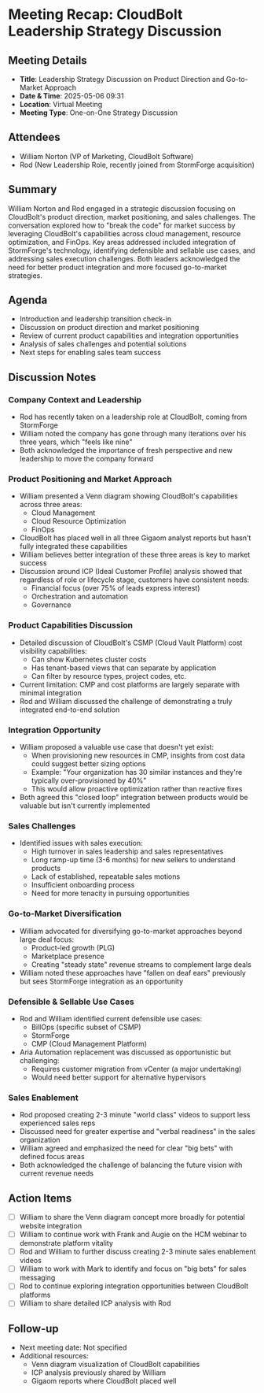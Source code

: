 # Meeting Recap: CloudBolt Leadership Strategy Discussion

## Meeting Details

- **Title**: Leadership Strategy Discussion on Product Direction and Go-to-Market Approach
- **Date & Time**: 2025-05-06 09:31
- **Location**: Virtual Meeting
- **Meeting Type**: One-on-One Strategy Discussion

## Attendees

- William Norton (VP of Marketing, CloudBolt Software)
- Rod (New Leadership Role, recently joined from StormForge acquisition)

## Summary
William Norton and Rod engaged in a strategic discussion focusing on CloudBolt's product direction, market positioning, and sales challenges. The conversation explored how to "break the code" for market success by leveraging CloudBolt's capabilities across cloud management, resource optimization, and FinOps. Key areas addressed included integration of StormForge's technology, identifying defensible and sellable use cases, and addressing sales execution challenges. Both leaders acknowledged the need for better product integration and more focused go-to-market strategies.

## Agenda
- Introduction and leadership transition check-in
- Discussion on product direction and market positioning
- Review of current product capabilities and integration opportunities
- Analysis of sales challenges and potential solutions
- Next steps for enabling sales team success

## Discussion Notes

### Company Context and Leadership
- Rod has recently taken on a leadership role at CloudBolt, coming from StormForge
- William noted the company has gone through many iterations over his three years, which "feels like nine"
- Both acknowledged the importance of fresh perspective and new leadership to move the company forward

### Product Positioning and Market Approach
- William presented a Venn diagram showing CloudBolt's capabilities across three areas:
    - Cloud Management
    - Cloud Resource Optimization
    - FinOps
- CloudBolt has placed well in all three Gigaom analyst reports but hasn't fully integrated these capabilities
- William believes better integration of these three areas is key to market success
- Discussion around ICP (Ideal Customer Profile) analysis showed that regardless of role or lifecycle stage, customers have consistent needs:
    - Financial focus (over 75% of leads express interest)
    - Orchestration and automation
    - Governance

### Product Capabilities Discussion
- Detailed discussion of CloudBolt's CSMP (Cloud Vault Platform) cost visibility capabilities:
    - Can show Kubernetes cluster costs
    - Has tenant-based views that can separate by application
    - Can filter by resource types, project codes, etc.
- Current limitation: CMP and cost platforms are largely separate with minimal integration
- Rod and William discussed the challenge of demonstrating a truly integrated end-to-end solution

### Integration Opportunity

- William proposed a valuable use case that doesn't yet exist:
    - When provisioning new resources in CMP, insights from cost data could suggest better sizing options
    - Example: "Your organization has 30 similar instances and they're typically over-provisioned by 40%"
    - This would allow proactive optimization rather than reactive fixes
- Both agreed this "closed loop" integration between products would be valuable but isn't currently implemented

### Sales Challenges

- Identified issues with sales execution:
    - High turnover in sales leadership and sales representatives
    - Long ramp-up time (3-6 months) for new sellers to understand products
    - Lack of established, repeatable sales motions
    - Insufficient onboarding process
    - Need for more tenacity in pursuing opportunities

### Go-to-Market Diversification

- William advocated for diversifying go-to-market approaches beyond large deal focus:
    - Product-led growth (PLG)
    - Marketplace presence
    - Creating "steady state" revenue streams to complement large deals
- William noted these approaches have "fallen on deaf ears" previously but sees StormForge integration as an opportunity

### Defensible & Sellable Use Cases

- Rod and William identified current defensible use cases:
    - BillOps (specific subset of CSMP)
    - StormForge
    - CMP (Cloud Management Platform)
- Aria Automation replacement was discussed as opportunistic but challenging:
    - Requires customer migration from vCenter (a major undertaking)
    - Would need better support for alternative hypervisors

### Sales Enablement

- Rod proposed creating 2-3 minute "world class" videos to support less experienced sales reps
- Discussed need for greater expertise and "verbal readiness" in the sales organization
- William agreed and emphasized the need for clear "big bets" with defined focus areas
- Both acknowledged the challenge of balancing the future vision with current revenue needs

## Action Items
- [ ] William to share the Venn diagram concept more broadly for potential website integration
- [ ] William to continue work with Frank and Augie on the HCM webinar to demonstrate platform vitality
- [ ] Rod and William to further discuss creating 2-3 minute sales enablement videos
- [ ] William to work with Mark to identify and focus on "big bets" for sales messaging
- [ ] Rod to continue exploring integration opportunities between CloudBolt platforms
- [ ] William to share detailed ICP analysis with Rod

## Follow-up

- Next meeting date: Not specified
- Additional resources:
    - Venn diagram visualization of CloudBolt capabilities
    - ICP analysis previously shared by William
    - Gigaom reports where CloudBolt placed well
